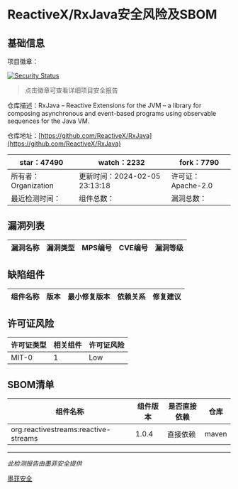 # ReactiveX/RxJava安全风险及SBOM

## 基础信息

项目徽章：

[![Security Status](https://www.murphysec.com/platform3/v31/badge/1754566619683663872.svg)](https://www.murphysec.com/console/report/1723764652049391616/1754566619683663872)

> 点击徽章可查看详细项目安全报告

仓库描述：RxJava – Reactive Extensions for the JVM – a library for composing asynchronous and event-based programs using observable sequences for the Java VM.

仓库地址：[https://github.com/ReactiveX/RxJava](https://github.com/ReactiveX/RxJava)

| star：47490 | watch：2232 | fork：7790 |
| ----------- | -------------- | ------------ |
| 所有者：Organization | 更新时间：2024-02-05 23:13:18 | 许可证：Apache-2.0 |
| 最近检测时间： | 组件总数： | 漏洞总数： |




## 漏洞列表

| 漏洞名称 | 漏洞类型 | MPS编号 | CVE编号 | 漏洞等级 |
| ------- | ------ | ------- | ------ | ----- |





## 缺陷组件

| 组件名称 | 版本 | 最小修复版本 | 依赖关系 | 修复建议 |
| -------- | ---- | ------------ | -------- | -------- |





## 许可证风险

| 许可证类型 | 相关组件 | 许可证风险 |
| ---------- | -------- | ---------- |
|MIT-0|1|Low|




## SBOM清单

| 组件名称 | 组件版本 | 是否直接依赖 | 仓库 |
| -------- | -------- | ------------ | ---- |
|org.reactivestreams:reactive-streams|1.0.4|直接依赖|maven|


------

*此检测报告由墨菲安全提供*

[墨菲安全](www.murphysec.com)